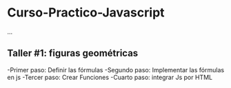 # Curso-Practico-Javascript

...

## Taller #1: figuras geométricas

-Primer paso: Definir las fórmulas 
-Segundo paso: Implementar  las fórmulas en js
-Tercer paso: Crear Funciones
-Cuarto paso: integrar Js por HTML